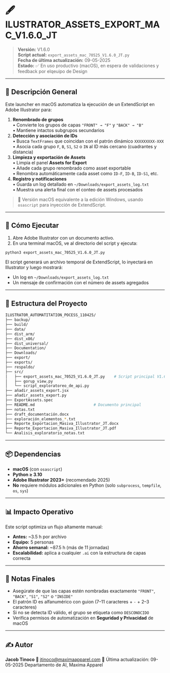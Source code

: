 # 🖋️ ILUSTRATOR_ASSETS_EXPORT_MAC_V1.6.0_JT

> **Versión:** V1.6.0  
> **Script actual:** `export_assets_mac_70525_V1.6.0_JT.py`  
> **Fecha de última actualización:** 09-05-2025  
> **Estado:** ✅ En uso productivo (macOS), en espera de validaciones y feedback por elqeuipo de Design

---

## 📘 Descripción General

Este launcher en macOS automatiza la ejecución de un ExtendScript en Adobe Illustrator para:

1. **Renombrado de grupos**  
   • Convierte los grupos de capas `"FRONT" → "F"` y `"BACK" → "B"`  
   • Mantiene intactos subgrupos secundarios  
2. **Detección y asociación de IDs**  
   • Busca `TextFrames` que coincidan con el patrón dinámico `XXXXXXXXX-XXX`  
   • Asocia cada grupo `F`, `B`, `S1`, `S2` o `IN` al ID más cercano (cuadrantes y distancia)  
3. **Limpieza y exportación de Assets**  
   • Limpia el panel **Assets for Export**  
   • Añade cada grupo renombrado como asset exportable  
   • Renombra automáticamente cada asset como `ID-F`, `ID-B`, `ID-S1`, etc.  
4. **Registro y notificaciones**  
   • Guarda un log detallado en `~/Downloads/export_assets_log.txt`  
   • Muestra una alerta final con el conteo de assets procesados  

> 🔁 Versión macOS equivalente a la edición Windows, usando `osascript` para inyección de ExtendScript.

---

## 🚀 Cómo Ejecutar

1. Abre Adobe Illustrator con un documento activo.  
2. En una terminal macOS, ve al directorio del script y ejecuta:

```bash
python3 export_assets_mac_70525_V1.6.0_JT.py
````

El script generará un archivo temporal de ExtendScript, lo inyectará en Illustrator y luego mostrará:

* Un log en `~/Downloads/export_assets_log.txt`
* Un mensaje de confirmación con el número de assets agregados

---

## 📁 Estructura del Proyecto

```bash
ILUSTRATOR_AUTOMATITATION_POCESS_110425/
├── backup/                            
├── build/                             
├── data/                              
├── dist_arm/                          
├── dist_x86/                         
├── dist_universal/                   
├── Documentation/                     
├── Downloads/                         
├── export/                            
├── exports/                          
├── respaldo/                         
├── src/
│   ├── export_assets_mac_70525_V1.6.0_JT.py    # Script principal V1.6.0
│   ├── gorup_view.py                           
│   └── script_exploratoreo_de_api.py           
├── añadir_assets_export.jsx           
├── añadir_assets_export.py            
├── ExportAssets.spec                  
├── README.md                          # Documento principal
├── notas.txt                          
├── draft_documentación.docx           
├── exploración_elementos_*.txt        
├── Reporte_Exportacion_Masiva_Illustrator_JT.docx 
├── Reporte_Exportacion_Masiva_Illustrator_JT.pdf  
└── Analisis_exploratorio_notas.txt    
```

---

## 📦 Dependencias

* **macOS** (con `osascript`)
* **Python ≥ 3.10**
* **Adobe Illustrator 2023+** (recomendado 2025)
* **No** requiere módulos adicionales en Python (solo `subprocess`, `tempfile`, `os`, `sys`)

---

## 📊 Impacto Operativo

Este script optimiza un flujo altamente manual:

* **Antes:** \~3.5 h por archivo
* **Equipo:** 5 personas
* **Ahorro semanal:** \~87.5 h (más de 11 jornadas)
* **Escalabilidad:** aplica a cualquier `.ai` con la estructura de capas correcta

---

## 📝 Notas Finales

* Asegúrate de que las capas estén nombradas exactamente `"FRONT"`, `"BACK"`, `"S1"`, `"S2"` o `"INSIDE"`
* El patrón ID es alfanumérico con guion (7–11 caracteres + `-` + 2–3 caracteres)
* Si no se detecta ID válido, el grupo se etiqueta como `DESCONOCIDO`
* Verifica permisos de automatización en **Seguridad y Privacidad** de macOS

---

## ✍️ Autor

**Jacob Tinoco**
📧 [jtinoco@maximaapparel.com](mailto:jtinoco@maximaapparel.com)
📆 Última actualización: 09-05-2025
Departamento de AI, Maxima Apparel&#x20;
